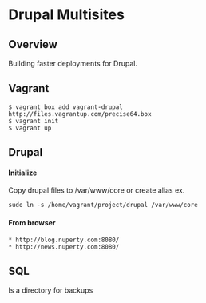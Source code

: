 # Drupal Multisites

## Overview

Building faster deployments for Drupal.

## Vagrant 

    $ vagrant box add vagrant-drupal http://files.vagrantup.com/precise64.box
	$ vagrant init
	$ vagrant up

## Drupal

#### Initialize

Copy drupal files to /var/www/core or create alias ex.
    
    sudo ln -s /home/vagrant/project/drupal /var/www/core

#### From browser

	* http://blog.nuperty.com:8080/
	* http://news.nuperty.com:8080/

## SQL

Is a directory for backups